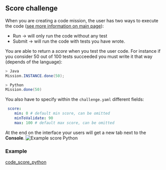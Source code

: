 ## Score challenge

When you are creating a code mission, the user has two ways to execute the code ([see more information on main page](/)):  

* Run -> will only run the code without any test
* Submit -> will run the code with tests you have wrote.


You are able to return a *score* when you test the user code.
For instance if you consider 50 out of 100 tests succeeded you must write it that way (depends of the language):

```java
> Java
Mission.INSTANCE.done(50);

> Python
Mission.done(50)
```

You also have to specify within the `challenge.yaml` different fields:
```yaml
 score:
    min: 0 # default min score, can be omitted
    minToValidate: 90
    max: 100 # default max score, can be omitted
```

At the end on the interface your users will get a new tab next to the **Console**.
![Example score Python](/img/example-score.png)

### Example
[code_score_python](https://github.com/deadlock-resources/challenge-examples/tree/master/example/code_score_python)